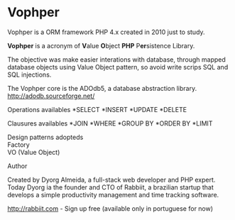 # Vophper

Vophper is a ORM framework PHP 4.x created in 2010 just to study.   

**Vophper** is a acronym of **V**alue **O**bject **PHP** P**er**sistence Library.   

The objective was make easier interations with database, through mapped database objects using Value Object pattern, so avoid write scrips SQL and SQL injections.

The Vophper core is the ADOdb5, a database abstraction library.  
http://adodb.sourceforge.net/

Operations availables
*SELECT
*INSERT 
*UPDATE
*DELETE

Clausures availables
*JOIN
*WHERE
*GROUP BY
*ORDER BY
*LIMIT

Design patterns adopteds   
Factory  
VO (Value Object)  

Author

Created by Dyorg Almeida, a full-stack web developer and PHP expert. 
Today Dyorg ia the founder and CTO of Rabbiit, a brazilian startup that develops a simple productivity management and time tracking software.  

http://rabbiit.com - Sign up free  (available only in portuguese for now)



